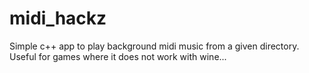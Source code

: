 # midi_hackz

Simple c++ app to play background midi music from a given directory. Useful for games where it does not work with wine...